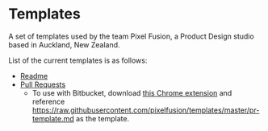 # Templates

A set of templates used by the team Pixel Fusion, a Product Design studio based in Auckland, New Zealand.

List of the current templates is as follows:

* [Readme](https://github.com/pixelfusion/templates/raw/master/readme-template.md)
* [Pull Requests](https://github.com/pixelfusion/templates/raw/master/pr-template.md)
    * To use with Bitbucket, download [this Chrome extension](https://chrome.google.com/webstore/detail/git-pull-request-template/dlflgkjacacpmhdpiggkdiaieddfmkia?hl=en) and reference https://raw.githubusercontent.com/pixelfusion/templates/master/pr-template.md as the template.

